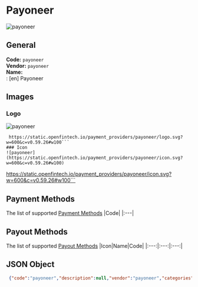 # Payoneer 
![payoneer](https://static.openfintech.io/payment_providers/payoneer/logo.svg?w=600&c=v0.59.26#w100)  
## General 
**Code:** `payoneer`  
**Vendor:** `payoneer`  
**Name:**  
:	[en] Payoneer  
## Images 
### Logo 
![payoneer](https://static.openfintech.io/payment_providers/payoneer/logo.svg?w=600&c=v0.59.26#w100)  
```
 https://static.openfintech.io/payment_providers/payoneer/logo.svg?w=600&c=v0.59.26#w100```  
### Icon 
![payoneer](https://static.openfintech.io/payment_providers/payoneer/icon.svg?w=600&c=v0.59.26#w100)  
```
 https://static.openfintech.io/payment_providers/payoneer/icon.svg?w=600&c=v0.59.26#w100```  
## Payment Methods 
The list of supported  [Payment Methods](#) 
|Code| 
|:---| 
 
## Payout Methods 
The list of supported  [Payout Methods](#) 
|Icon|Name|Code| 
|:---:|:---:|:---:| 
 
## JSON Object 
```json
 {"code":"payoneer","description":null,"vendor":"payoneer","categories":null,"countries":null,"payment_method":[],"payout_method":[],"metadata":null,"name":{"en":"Payoneer"}}```  
